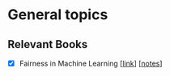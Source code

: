 # General topics

 
## Relevant Books

 - [x] Fairness in Machine Learning [[link](https://fairmlbook.org/)]  [[notes](./fainess_in_machine_learning.md)]

